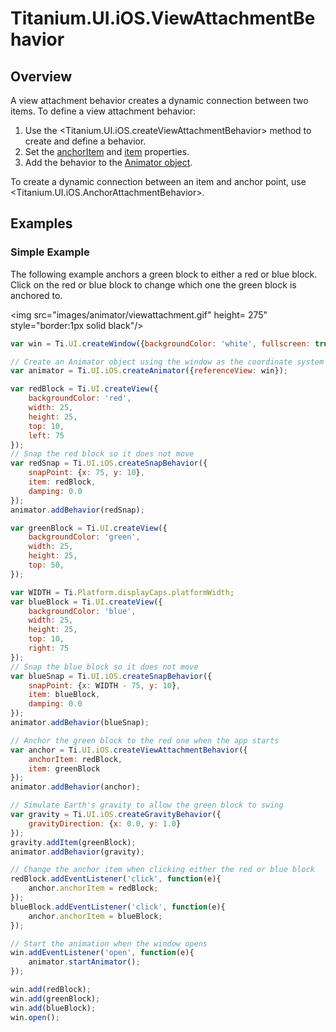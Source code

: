 # Titanium.UI.iOS.ViewAttachmentBehavior

<TypeHeader/>

## Overview

A view attachment behavior creates a dynamic connection between two items. To define a view
attachment behavior:

  1. Use the <Titanium.UI.iOS.createViewAttachmentBehavior> method to create and define a behavior.
  2. Set the [anchorItem](Titanium.UI.iOS.ViewAttachmentBehavior.anchorItem) and
     [item](Titanium.UI.iOS.ViewAttachmentBehavior.item) properties.
  3. Add the behavior to the [Animator object](Titanium.UI.iOS.Animator).

To create a dynamic connection between an item and anchor point, use <Titanium.UI.iOS.AnchorAttachmentBehavior>.

## Examples

### Simple Example

The following example anchors a green block to either a red or blue block.  Click on the red
or blue block to change which one the green block is anchored to.

<img src="images/animator/viewattachment.gif" height= 275" style="border:1px solid black"/>

``` js
var win = Ti.UI.createWindow({backgroundColor: 'white', fullscreen: true});

// Create an Animator object using the window as the coordinate system
var animator = Ti.UI.iOS.createAnimator({referenceView: win});

var redBlock = Ti.UI.createView({
    backgroundColor: 'red',
    width: 25,
    height: 25,
    top: 10,
    left: 75
});
// Snap the red block so it does not move
var redSnap = Ti.UI.iOS.createSnapBehavior({
    snapPoint: {x: 75, y: 10},
    item: redBlock,
    damping: 0.0
});
animator.addBehavior(redSnap);

var greenBlock = Ti.UI.createView({
    backgroundColor: 'green',
    width: 25,
    height: 25,
    top: 50,
});

var WIDTH = Ti.Platform.displayCaps.platformWidth;
var blueBlock = Ti.UI.createView({
    backgroundColor: 'blue',
    width: 25,
    height: 25,
    top: 10,
    right: 75
});
// Snap the blue block so it does not move
var blueSnap = Ti.UI.iOS.createSnapBehavior({
    snapPoint: {x: WIDTH - 75, y: 10},
    item: blueBlock,
    damping: 0.0
});
animator.addBehavior(blueSnap);

// Anchor the green block to the red one when the app starts
var anchor = Ti.UI.iOS.createViewAttachmentBehavior({
    anchorItem: redBlock,
    item: greenBlock
});
animator.addBehavior(anchor);

// Simulate Earth's gravity to allow the green block to swing
var gravity = Ti.UI.iOS.createGravityBehavior({
    gravityDirection: {x: 0.0, y: 1.0}
});
gravity.addItem(greenBlock);
animator.addBehavior(gravity);

// Change the anchor item when clicking either the red or blue block
redBlock.addEventListener('click', function(e){
    anchor.anchorItem = redBlock;
});
blueBlock.addEventListener('click', function(e){
    anchor.anchorItem = blueBlock;
});

// Start the animation when the window opens
win.addEventListener('open', function(e){
    animator.startAnimator();
});

win.add(redBlock);
win.add(greenBlock);
win.add(blueBlock);
win.open();
```

<ApiDocs/>
